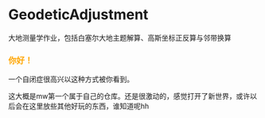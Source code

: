 # GeodeticAdjustment
大地测量学作业，包括白塞尔大地主题解算、高斯坐标正反算与邻带换算
### <font font color=orange>你好！</font>
一个自闭症很高兴以这种方式被你看到。

这大概是mw第一个属于自己的仓库。还是很激动的，感觉打开了新世界，或许以后会在这里放些其他好玩的东西，谁知道呢hh